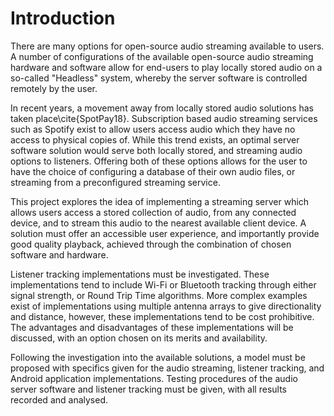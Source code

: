 # Introduction

There are many options for open-source audio streaming available to users. A
number of configurations of the available open-source audio streaming hardware
and software allow for end-users to play locally stored audio on a so-called
"Headless" system, whereby the server software is controlled remotely by the
user.

In recent years, a movement away from locally stored audio solutions has taken
place\cite{SpotPay18}. Subscription based audio streaming services such as Spotify exist to allow
users access audio which they have no access to physical copies of. While this
trend exists, an optimal server software solution would serve both locally
stored, and streaming audio options to listeners. Offering both of these
options allows for the user to have the choice of configuring a database of
their own audio files, or streaming from a preconfigured streaming service.

This project explores the idea of implementing a streaming server which allows
users access a stored collection of audio, from any connected device, and to
stream this audio to the nearest available client device. A solution must offer
an accessible user experience, and importantly provide good quality playback,
achieved through the combination of chosen software and hardware.

Listener tracking implementations must be investigated. These implementations
tend to include Wi-Fi or Bluetooth tracking through either signal strength, or
Round Trip Time algorithms. More complex examples exist of implementations using
multiple antenna arrays to give directionality and distance, however, these
implementations tend to be cost prohibitive. The advantages and disadvantages of
these implementations will be discussed, with an option chosen on its merits and
availability.

Following the investigation into the available solutions, a model must
be proposed with specifics given for the audio streaming, listener tracking,
and Android application implementations. Testing procedures of the audio server
software and listener tracking must be given, with all results recorded and
analysed.
